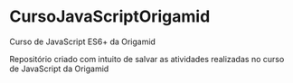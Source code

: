 # CursoJavaScriptOrigamid
Curso de JavaScript ES6+ da Origamid

Repositório criado com intuito de salvar as atividades realizadas no curso de JavaScript da Origamid
